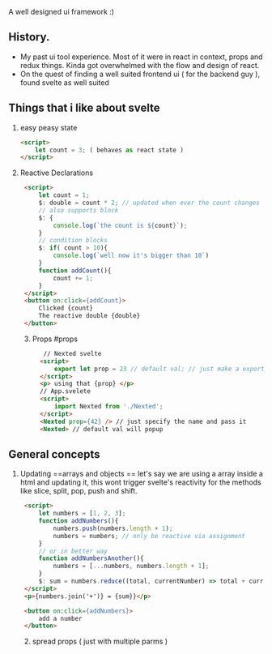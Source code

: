 A well designed ui framework :)

## History.
- My past ui tool experience. Most of it were in react in context, props and redux things. Kinda got overwhelmed with the flow and design of react.
- On the quest of finding a well suited frontend ui ( for the backend guy ), found svelte as well suited


## Things that i like about svelte
1. easy peasy state
   ```html
   <script>
	   let count = 3; ( behaves as react state )
   </script>
   ```
2. Reactive Declarations
   ```html
	<script>
		let count = 1;
		$: double = count * 2; // updated when ever the count changes
		// also supports block 
		$: {
			console.log(`the count is ${count}`);
		}
		// condition blocks
		$: if( count > 10){
			console.log(`well now it's bigger than 10`)
		}
		function addCount(){
			count += 1;
		}
	</script>
	<button on:click={addCount}>
		Clicked {count}
		The reactive double {double}
	</button>
   ```
   3. Props #props
      ```html 
	     // Nexted svelte
	    <script>
			export let prop = 23 // default val; // just make a exported variable
	    </script>
		<p> using that {prop} </p>
		// App.svelete
	    <script>
			import Nexted from './Nexted';
	    </script>
		<Nexted prop={42} /> // just specify the name and pass it
		<Nexted> // default val will popup
      ```



## General concepts
1. Updating ==arrays and objects ==
   let's say we are using a array inside a html and updating it, this wont trigger svelte's reactivity for the methods like slice, split, pop, push and shift.
   ```html
	<script>
		let numbers = [1, 2, 3];
		function addNumbers(){
			numbers.push(numbers.length + 1);
			numbers = numbers; // only be reactive via assignment
		}
		// or in better way 
		function addNumbersAnother(){
			numbers = [...numbers, numbers.length + 1];
		}
		$: sum = numbers.reduce((total, currentNumber) => total + currentNumber, 0);
	</script>
	<p>{numbers.join('+')} = {sum}}</p>

	<button on:click={addNumbers}>
		add a number
	</button>
   ```
   2. spread props ( just with multiple parms )
